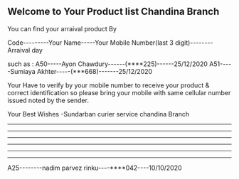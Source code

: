 ## Welcome to Your Product  list Chandina Branch

You can find your arraival product By 

Code---------Your Name-----Your Mobile Number(last 3 digit)-------- Arraival day

such as :
A50-----Ayon Chawdury------(****225)------25/12/2020
A51-----Sumiaya Akhter-----(***668)-------25/12/2020


Your Have to verify by your mobile number to receive your product & correct identification 
so please bring your mobile with same cellular number issued noted by the sender.

Your Best Wishes
-Sundarban curier service chandina Branch
__________________________________________________________________________________________________________________________________________
__________________________________________________________________________________________________________________________________________
__________________________________________________________________________________________________________________________________________
__________________________________________________________________________________________________________________________________________
__________________________________________________________________________________________________________________________________________
__________________________________________________________________________________________________________________________________________
 
 A25--------nadim parvez rinku----****042----10/10/2020
 
